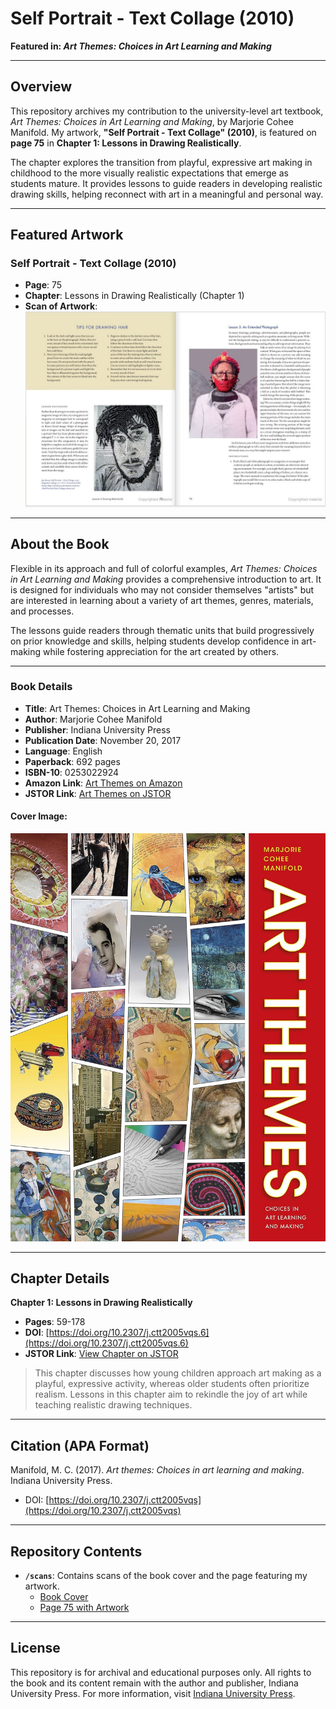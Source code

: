 # Self Portrait - Text Collage (2010)  
**Featured in: _Art Themes: Choices in Art Learning and Making_**

---

## Overview

This repository archives my contribution to the university-level art textbook, _Art Themes: Choices in Art Learning and Making_, by Marjorie Cohee Manifold. My artwork, **"Self Portrait - Text Collage" (2010)**, is featured on **page 75** in **Chapter 1: Lessons in Drawing Realistically**.

The chapter explores the transition from playful, expressive art making in childhood to the more visually realistic expectations that emerge as students mature. It provides lessons to guide readers in developing realistic drawing skills, helping reconnect with art in a meaningful and personal way.

---

## Featured Artwork

### **Self Portrait - Text Collage (2010)**  
- **Page**: 75  
- **Chapter**: Lessons in Drawing Realistically (Chapter 1)  
- **Scan of Artwork**:  
  ![Self Portrait - Text Collage](https://github.com/jayrosen-design/Art-Themes/blob/main/scans/manifold.JPG)

---

## About the Book

Flexible in its approach and full of colorful examples, _Art Themes: Choices in Art Learning and Making_ provides a comprehensive introduction to art. It is designed for individuals who may not consider themselves "artists" but are interested in learning about a variety of art themes, genres, materials, and processes.

The lessons guide readers through thematic units that build progressively on prior knowledge and skills, helping students develop confidence in art-making while fostering appreciation for the art created by others.

---

### Book Details
- **Title**: Art Themes: Choices in Art Learning and Making  
- **Author**: Marjorie Cohee Manifold  
- **Publisher**: Indiana University Press  
- **Publication Date**: November 20, 2017  
- **Language**: English  
- **Paperback**: 692 pages  
- **ISBN-10**: 0253022924  
- **Amazon Link**: [Art Themes on Amazon](https://amzn.to/4aC8YN0)  
- **JSTOR Link**: [Art Themes on JSTOR](https://www.jstor.org/stable/j.ctt2005vqs)

#### Cover Image:  
![Book Cover](https://github.com/jayrosen-design/Art-Themes/blob/main/scans/cover.jpg)

---

## Chapter Details

**Chapter 1: Lessons in Drawing Realistically**  
- **Pages**: 59-178  
- **DOI**: [https://doi.org/10.2307/j.ctt2005vqs.6](https://doi.org/10.2307/j.ctt2005vqs.6)  
- **JSTOR Link**: [View Chapter on JSTOR](https://www.jstor.org/stable/j.ctt2005vqs.6)

> This chapter discusses how young children approach art making as a playful, expressive activity, whereas older students often prioritize realism. Lessons in this chapter aim to rekindle the joy of art while teaching realistic drawing techniques.

---

## Citation (APA Format)

Manifold, M. C. (2017). _Art themes: Choices in art learning and making_. Indiana University Press.  
- DOI: [https://doi.org/10.2307/j.ctt2005vqs](https://doi.org/10.2307/j.ctt2005vqs)

---

## Repository Contents

- **`/scans`**: Contains scans of the book cover and the page featuring my artwork.
  - [Book Cover](https://github.com/jayrosen-design/Art-Themes/blob/main/scans/cover.jpg)  
  - [Page 75 with Artwork](https://github.com/jayrosen-design/Art-Themes/blob/main/scans/manifold.JPG)

---

## License

This repository is for archival and educational purposes only. All rights to the book and its content remain with the author and publisher, Indiana University Press. For more information, visit [Indiana University Press](https://iupress.org).
